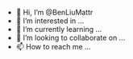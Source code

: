 - 👋 Hi, I’m @BenLiuMattr
- 👀 I’m interested in ...
- 🌱 I’m currently learning ...
- 💞️ I’m looking to collaborate on ...
- 📫 How to reach me ...

<!---
BenLiuMattr/BenLiuMattr is a ✨ special ✨ repository because its `README.md` (this file) appears on your GitHub profile.
You can click the Preview link to take a look at your changes.
--->
